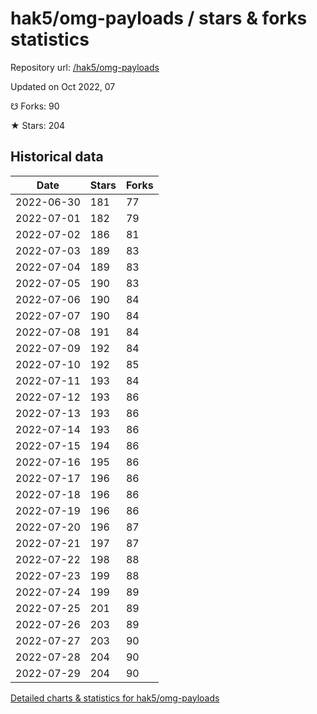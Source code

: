 # hak5/omg-payloads / stars & forks statistics

Repository url: [/hak5/omg-payloads](https://github.com/hak5/omg-payloads)

Updated on Oct 2022, 07

☋ Forks: 90

★ Stars: 204

## Historical data
| Date | Stars | Forks |
|------|-------|-------|
| 2022-06-30 | 181 | 77 | 
| 2022-07-01 | 182 | 79 | 
| 2022-07-02 | 186 | 81 | 
| 2022-07-03 | 189 | 83 | 
| 2022-07-04 | 189 | 83 | 
| 2022-07-05 | 190 | 83 | 
| 2022-07-06 | 190 | 84 | 
| 2022-07-07 | 190 | 84 | 
| 2022-07-08 | 191 | 84 | 
| 2022-07-09 | 192 | 84 | 
| 2022-07-10 | 192 | 85 | 
| 2022-07-11 | 193 | 84 | 
| 2022-07-12 | 193 | 86 | 
| 2022-07-13 | 193 | 86 | 
| 2022-07-14 | 193 | 86 | 
| 2022-07-15 | 194 | 86 | 
| 2022-07-16 | 195 | 86 | 
| 2022-07-17 | 196 | 86 | 
| 2022-07-18 | 196 | 86 | 
| 2022-07-19 | 196 | 86 | 
| 2022-07-20 | 196 | 87 | 
| 2022-07-21 | 197 | 87 | 
| 2022-07-22 | 198 | 88 | 
| 2022-07-23 | 199 | 88 | 
| 2022-07-24 | 199 | 89 | 
| 2022-07-25 | 201 | 89 | 
| 2022-07-26 | 203 | 89 | 
| 2022-07-27 | 203 | 90 | 
| 2022-07-28 | 204 | 90 | 
| 2022-07-29 | 204 | 90 | 


[Detailed charts & statistics for hak5/omg-payloads](https://reviewgithub.com/rep/hak5/omg-payloads)

